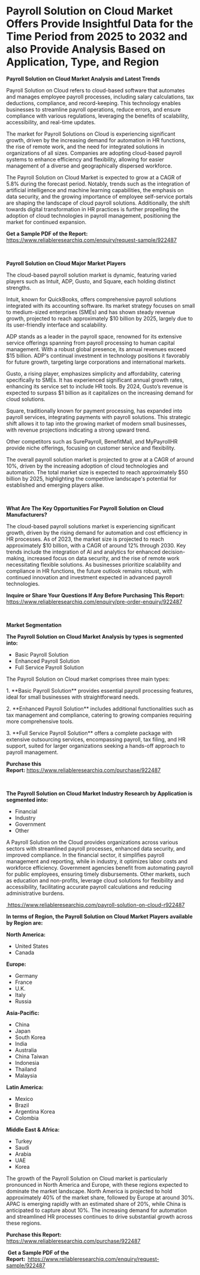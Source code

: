<p><h1>Payroll Solution on Cloud Market Offers Provide Insightful Data for the Time Period from 2025 to 2032 and also Provide Analysis Based on Application, Type, and Region</h1></p><p><strong>Payroll Solution on Cloud Market Analysis and Latest Trends</strong></p>
<p><p>Payroll Solution on Cloud refers to cloud-based software that automates and manages employee payroll processes, including salary calculations, tax deductions, compliance, and record-keeping. This technology enables businesses to streamline payroll operations, reduce errors, and ensure compliance with various regulations, leveraging the benefits of scalability, accessibility, and real-time updates.</p><p>The market for Payroll Solutions on Cloud is experiencing significant growth, driven by the increasing demand for automation in HR functions, the rise of remote work, and the need for integrated solutions in organizations of all sizes. Companies are adopting cloud-based payroll systems to enhance efficiency and flexibility, allowing for easier management of a diverse and geographically dispersed workforce. </p><p>The Payroll Solution on Cloud Market is expected to grow at a CAGR of 5.8% during the forecast period. Notably, trends such as the integration of artificial intelligence and machine learning capabilities, the emphasis on data security, and the growing importance of employee self-service portals are shaping the landscape of cloud payroll solutions. Additionally, the shift towards digital transformation in HR practices is further propelling the adoption of cloud technologies in payroll management, positioning the market for continued expansion.</p></p>
<p><strong>Get a Sample PDF of the Report:&nbsp;</strong> <a href="https://www.reliableresearchiq.com/enquiry/request-sample/922487?utm_campaign=3544&utm_medium=2&utm_source=Github&utm_content=ia&utm_term=18042025&utm_id=payroll-solution-on-cloud">https://www.reliableresearchiq.com/enquiry/request-sample/922487</a></p>
<p>&nbsp;</p>
<p><strong>Payroll Solution on Cloud Major Market Players</strong></p>
<p><p>The cloud-based payroll solution market is dynamic, featuring varied players such as Intuit, ADP, Gusto, and Square, each holding distinct strengths. </p><p>Intuit, known for QuickBooks, offers comprehensive payroll solutions integrated with its accounting software. Its market strategy focuses on small to medium-sized enterprises (SMEs) and has shown steady revenue growth, projected to reach approximately $10 billion by 2025, largely due to its user-friendly interface and scalability.</p><p>ADP stands as a leader in the payroll space, renowned for its extensive service offerings spanning from payroll processing to human capital management. With a robust global presence, its annual revenues exceed $15 billion. ADP's continual investment in technology positions it favorably for future growth, targeting large corporations and international markets.</p><p>Gusto, a rising player, emphasizes simplicity and affordability, catering specifically to SMEs. It has experienced significant annual growth rates, enhancing its service set to include HR tools. By 2024, Gusto’s revenue is expected to surpass $1 billion as it capitalizes on the increasing demand for cloud solutions.</p><p>Square, traditionally known for payment processing, has expanded into payroll services, integrating payments with payroll solutions. This strategic shift allows it to tap into the growing market of modern small businesses, with revenue projections indicating a strong upward trend.</p><p>Other competitors such as SurePayroll, BenefitMall, and MyPayrollHR provide niche offerings, focusing on customer service and flexibility. </p><p>The overall payroll solution market is projected to grow at a CAGR of around 10%, driven by the increasing adoption of cloud technologies and automation. The total market size is expected to reach approximately $50 billion by 2025, highlighting the competitive landscape's potential for established and emerging players alike.</p></p>
<p>&nbsp;</p>
<p><strong>What Are The Key Opportunities For Payroll Solution on Cloud Manufacturers?</strong></p>
<p><p>The cloud-based payroll solutions market is experiencing significant growth, driven by the rising demand for automation and cost efficiency in HR processes. As of 2023, the market size is projected to reach approximately $10 billion, with a CAGR of around 12% through 2030. Key trends include the integration of AI and analytics for enhanced decision-making, increased focus on data security, and the rise of remote work necessitating flexible solutions. As businesses prioritize scalability and compliance in HR functions, the future outlook remains robust, with continued innovation and investment expected in advanced payroll technologies.</p></p>
<p><strong>Inquire or Share Your Questions If Any Before Purchasing This Report:</strong> <a href="https://www.reliableresearchiq.com/enquiry/pre-order-enquiry/922487?utm_campaign=3544&utm_medium=2&utm_source=Github&utm_content=ia&utm_term=18042025&utm_id=payroll-solution-on-cloud">https://www.reliableresearchiq.com/enquiry/pre-order-enquiry/922487</a></p>
<p>&nbsp;</p>
<p><strong>Market Segmentation</strong></p>
<p><strong>The Payroll Solution on Cloud Market Analysis by types is segmented into:</strong></p>
<p><ul><li>Basic Payroll Solution</li><li>Enhanced Payroll Solution</li><li>Full Service Payroll Solution</li></ul></p>
<p><p>The Payroll Solution on Cloud market comprises three main types: </p><p>1. **Basic Payroll Solution** provides essential payroll processing features, ideal for small businesses with straightforward needs. </p><p>2. **Enhanced Payroll Solution** includes additional functionalities such as tax management and compliance, catering to growing companies requiring more comprehensive tools.</p><p>3. **Full Service Payroll Solution** offers a complete package with extensive outsourcing services, encompassing payroll, tax filing, and HR support, suited for larger organizations seeking a hands-off approach to payroll management.</p></p>
<p><strong>Purchase this Report:&nbsp;</strong><a href="https://www.reliableresearchiq.com/purchase/922487?utm_campaign=3544&utm_medium=2&utm_source=Github&utm_content=ia&utm_term=18042025&utm_id=payroll-solution-on-cloud">https://www.reliableresearchiq.com/purchase/922487</a></p>
<p>&nbsp;</p>
<p><strong>The Payroll Solution on Cloud Market Industry Research by Application is segmented into:</strong></p>
<p><ul><li>Financial</li><li>Industry</li><li>Government</li><li>Other</li></ul></p>
<p><p>A Payroll Solution on the Cloud provides organizations across various sectors with streamlined payroll processes, enhanced data security, and improved compliance. In the financial sector, it simplifies payroll management and reporting, while in industry, it optimizes labor costs and workforce efficiency. Government agencies benefit from automating payroll for public employees, ensuring timely disbursements. Other markets, such as education and non-profits, leverage cloud solutions for flexibility and accessibility, facilitating accurate payroll calculations and reducing administrative burdens.</p></p>
<p><a href="https://www.reliableresearchiq.com/payroll-solution-on-cloud-r922487?utm_campaign=3544&utm_medium=2&utm_source=Github&utm_content=ia&utm_term=18042025&utm_id=payroll-solution-on-cloud">&nbsp;https://www.reliableresearchiq.com/payroll-solution-on-cloud-r922487</a></p>
<p><strong>In terms of Region, the Payroll Solution on Cloud Market Players available by Region are:</strong></p>
<p>
    <p> <strong> North America: </strong>
        <ul>
            <li>United States</li>
            <li>Canada</li>
        </ul>
        </p> 
    <p> <strong> Europe: </strong>
        <ul>
            <li>Germany</li>
            <li>France</li>
            <li>U.K.</li>
            <li>Italy</li>
            <li>Russia</li>
        </ul>
        </p> 
    <p> <strong> Asia-Pacific: </strong>
        <ul>
            <li>China</li>
            <li>Japan</li>
            <li>South Korea</li>
            <li>India</li>
            <li>Australia</li>
            <li>China Taiwan</li>
            <li>Indonesia</li>
            <li>Thailand</li>
            <li>Malaysia</li>
        </ul>
        </p> 
    <p> <strong> Latin America: </strong>
        <ul>
            <li>Mexico</li>
            <li>Brazil</li>
            <li>Argentina Korea</li>
            <li>Colombia</li>
        </ul>
        </p> 
    <p> <strong> Middle East & Africa: </strong>
        <ul>
            <li>Turkey</li>
            <li>Saudi</li>
            <li>Arabia</li>
            <li>UAE</li>
            <li>Korea</li>
        </ul>
    </p>
    </p>
<p><p>The growth of the Payroll Solution on Cloud market is particularly pronounced in North America and Europe, with these regions expected to dominate the market landscape. North America is projected to hold approximately 40% of the market share, followed by Europe at around 30%. APAC is emerging rapidly with an estimated share of 20%, while China is anticipated to capture about 10%. The increasing demand for automation and streamlined HR processes continues to drive substantial growth across these regions.</p></p>
<p><strong>Purchase this Report: </strong><a href="https://www.reliableresearchiq.com/purchase/922487?utm_campaign=3544&utm_medium=2&utm_source=Github&utm_content=ia&utm_term=18042025&utm_id=payroll-solution-on-cloud">https://www.reliableresearchiq.com/purchase/922487</a></p>
<p>&nbsp;<strong>Get a Sample PDF of the Report:&nbsp;&nbsp;</strong><a href="https://www.reliableresearchiq.com/enquiry/request-sample/922487?utm_campaign=3544&utm_medium=2&utm_source=Github&utm_content=ia&utm_term=18042025&utm_id=payroll-solution-on-cloud">https://www.reliableresearchiq.com/enquiry/request-sample/922487</a></p>
<p><strong></strong></p>
<p><p></p><p></p><p></p></p>